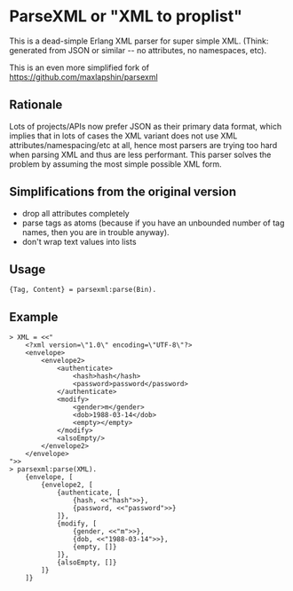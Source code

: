 ParseXML or "XML to proplist"
========

This is a dead-simple Erlang XML parser for super simple XML.
(Think: generated from JSON or similar -- no attributes, no namespaces, etc).

This is an even more simplified fork of https://github.com/maxlapshin/parsexml



Rationale
---------

Lots of projects/APIs now prefer JSON as their primary data format,
which implies that in lots of cases the XML variant does not use XML
attributes/namespacing/etc at all, hence most parsers are trying too
hard when parsing XML and thus are less performant. This parser solves
the problem by assuming the most simple possible XML form.

Simplifications from the original version
-----
* drop all attributes completely
* parse tags as atoms (because if you have an unbounded number of tag names,
  then you are in trouble anyway).
* don't wrap text values into lists

Usage
-----

```
{Tag, Content} = parsexml:parse(Bin).
```

Example
-----

    > XML = <<"
        <?xml version=\"1.0\" encoding=\"UTF-8\"?>
        <envelope>
            <envelope2>
                <authenticate>
                    <hash>hash</hash>
                    <password>password</password>
                </authenticate>
                <modify>
                    <gender>m</gender>
                    <dob>1988-03-14</dob>
                    <empty></empty>
                </modify>
                <alsoEmpty/>
            </envelope2>
        </envelope>
    ">>
    > parsexml:parse(XML).
        {envelope, [
            {envelope2, [
                {authenticate, [
                    {hash, <<"hash">>},
                    {password, <<"password">>}
                ]},
                {modify, [
                    {gender, <<"m">>},
                    {dob, <<"1988-03-14">>},
                    {empty, []}
                ]},
                {alsoEmpty, []}
            ]}
        ]}
